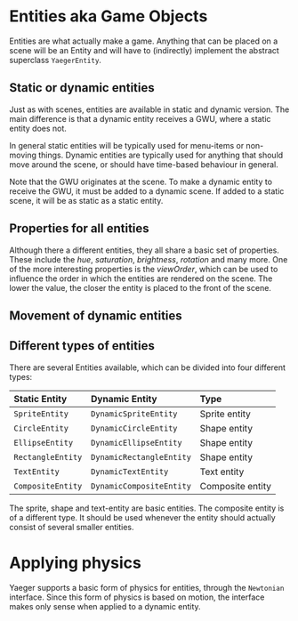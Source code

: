 # Entities aka Game Objects

Entities are what actually make a game. Anything that can be placed on a scene
will be an Entity and will have to (indirectly) implement the abstract
superclass `YaegerEntity`.

## Static or dynamic entities

Just as with scenes, entities are available in static and dynamic version. The
main difference is that a dynamic entity receives a GWU, where a
static entity does not.

In general static entities will be typically used for menu-items or non-moving
things. Dynamic entities are typically used for anything that should move
around the scene, or should have time-based behaviour in general.

Note that the GWU originates at the scene. To make a dynamic entity to receive
the GWU, it must be added to a dynamic scene. If added to a static scene, it
will be as static as a static entity.

## Properties for all entities

Although there a different entities, they all share a basic set of properties.
These include the *hue*, *saturation*, *brightness*, *rotation* and many more.
One of the more interesting properties is the *viewOrder*, which can be used
to influence the order in which the entities are rendered on the scene. The
lower the value, the closer the entity is placed to the front of the scene.

## Movement of dynamic entities


## Different types of entities

There are several Entities available, which can be divided into four different
types:

| Static Entity     | Dynamic Entity            | Type              |
| :---------------- | :------------------------ | :---------------- |
| `SpriteEntity`    | `DynamicSpriteEntity`     | Sprite entity     |
| `CircleEntity`    | `DynamicCircleEntity`     | Shape entity      |
| `EllipseEntity`   | `DynamicEllipseEntity`    | Shape entity      |
| `RectangleEntity` | `DynamicRectangleEntity`  | Shape entity      |
| `TextEntity`      | `DynamicTextEntity`       | Text entity        |
| `CompositeEntity` | `DynamicCompositeEntity`  | Composite entity  |

The sprite, shape and text-entity are basic entities. The composite entity
is of a different type. It should be used whenever the entity should
actually consist of several smaller entities.

# Applying physics

Yaeger supports a basic form of physics for entities, through the
`Newtonian` interface. Since this form of physics is based on motion,
the interface makes only sense when applied to a dynamic entity.

